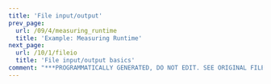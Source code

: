 ```yaml
---
title: 'File input/output'
prev_page:
  url: /09/4/measuring_runtime
  title: 'Example: Measuring Runtime'
next_page:
  url: /10/1/fileio
  title: 'File input/output basics'
comment: "***PROGRAMMATICALLY GENERATED, DO NOT EDIT. SEE ORIGINAL FILES IN /content***"
---
```

